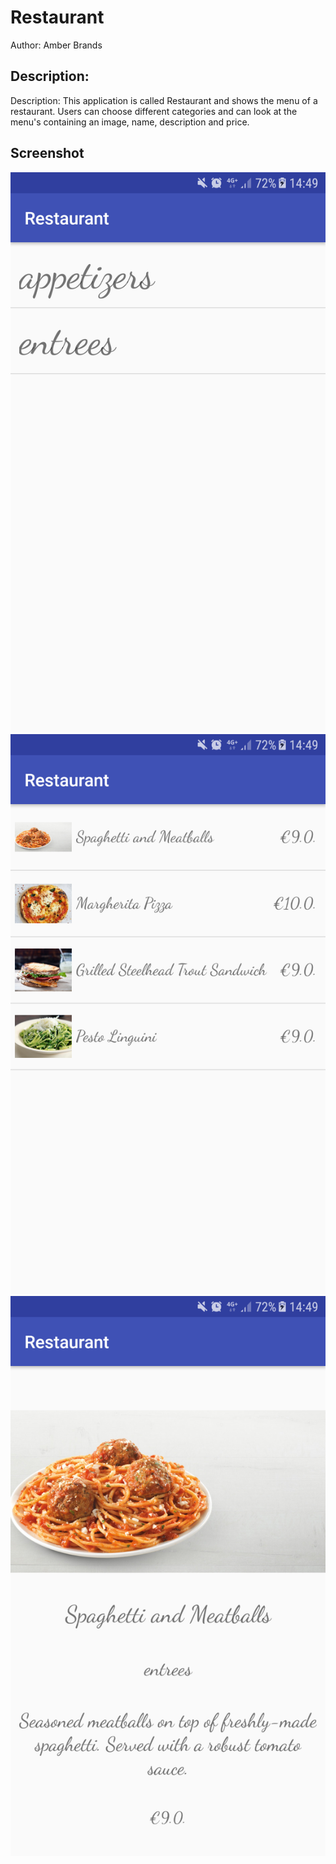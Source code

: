 # Restaurant
Author: Amber Brands

## Description:
Description: This application is called Restaurant and shows the menu of a restaurant. Users can choose different categories and can look at the menu's containing an image, name, description and price.

## Screenshot
![ScreenShot](https://github.com/ABra1993/Restaurant/blob/master/doc/screenshot1.png)
![ScreenShot](https://github.com/ABra1993/Restaurant/blob/master/doc/screenshot2.png)
![ScreenShot](https://github.com/ABra1993/Restaurant/blob/master/doc/screenshot3.png)
